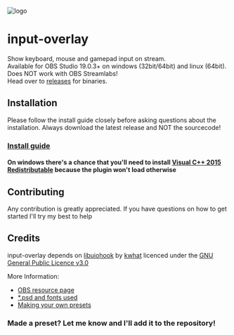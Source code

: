 ![logo](https://i.imgur.com/nPgpsRx.png)
# input-overlay
Show keyboard, mouse and gamepad input on stream.\
Available for OBS Studio 19.0.3+ on windows (32bit/64bit) and linux (64bit).\
Does NOT work with OBS Streamlabs!\
Head over to [releases](https://github.com/univrsal/input-overlay/releases) for binaries.

## Installation
Please follow the install guide closely before asking questions about the installation.
Always download the latest release and NOT the sourcecode!
### [Install guide](https://vimeo.com/229296849)
#### On windows there's a chance that you'll need to install [Visual C++ 2015 Redistributable](https://www.microsoft.com/en-us/download/details.aspx?id=52685) because the plugin won't load otherwise

## Contributing
Any contribution is greatly appreciated.
If you have questions on how to get started I'll try my best to help

## Credits
input-overlay depends on [libuiohook](https://github.com/kwhat/libuiohook) by [kwhat](https://github.com/kwhat) licenced under the [GNU General Public Licence v3.0](https://www.gnu.org/licenses/gpl-3.0.txt)

More Information:
- [OBS resource page](https://obsproject.com/forum/resources/input-overlay.552/)
- [*.psd and fonts used](https://goo.gl/kyyoXx)
- [Making your own presets](https://vimeo.com/238275966)

### Made a preset? Let me know and I'll add it to the repository!
